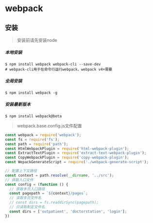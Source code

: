 # webpack

## 安装

> 安装前请先安装node

##### 本地安装

```shell
$ npm install webpack webpack-cli --save-dev
# webpack-cli用于在命令行运行webpack，webpack v4+需要
```

##### 全局安装

```shell
$ npm install webpack -g
```

##### 安装最新版本

```shell
$ npm install webpack@beta
```



> webpack.base.config.js文件配置

```js
const webpack = require('webpack');
const fs = require('fs');
const path = require('path');
const HtmlWebpackPlugin = require('html-webpack-plugin');
const ExtractTextPlugin = require('extract-text-webpack-plugin');
const CopyWebpackPlugin = require('copy-webpack-plugin');
const WepackGenerateScript = require('./webpack-generate-script');

// 配置上下文路径
const context = path.resolve(__dirname, '../src');
// 获取入口文件
const config = (function () {
  // 获取多页入口路径
  const pagepath = `${context}/pages`;
  // 读取多页文件名
  // const dirs = fs.readdirSync(pagepath);
  // 只读取制定文件名
  const dirs = ['outpatient', 'doctorstation', 'login'];
})

```

